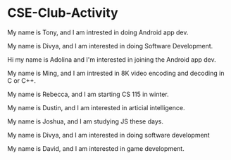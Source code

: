 # CSE-Club-Activity

My name is Tony, and I am intrested in doing Android app dev.

My name is Divya, and I am interested in doing Software Development.

Hi my name is Adolina and I'm interested in joining the Android app dev.

My name is Ming, and I am intrested in 8K video encoding and decoding in C or C++.

My name is Rebecca, and I am starting CS 115 in winter.

My name is Dustin, and I am interested in articial intelligence.

My name is Joshua, and I am studying JS these days.

My name is Divya, and I am interested in doing software development


My name is David, and I am interested in game development.

